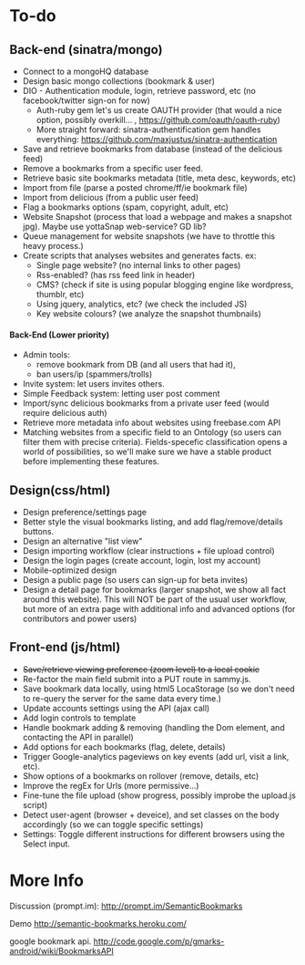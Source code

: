 



# To-do


## Back-end (sinatra/mongo)

* Connect to a mongoHQ database
* Design basic mongo collections (bookmark & user)
* DIO - Authentication module, login, retrieve password, etc (no facebook/twitter sign-on for now)
	* Auth-ruby gem let's us create OAUTH provider (that would a nice option, possibly overkill...
	, https://github.com/oauth/oauth-ruby)
	* More straight forward: sinatra-authentification gem handles everything: https://github.com/maxjustus/sinatra-authentication
* Save and retrieve bookmarks from database (instead of the delicious feed)
* Remove a bookmarks from a specific user feed.
* Retrieve basic site bookmarks metadata (title, meta desc, keywords, etc)
* Import from file (parse a posted chrome/ff/ie bookmark file)
* Import from delicious (from a public user feed)
* Flag a bookmarks options (spam, copyright, adult, etc)
* Website Snapshot (process that load a webpage and makes a snapshot jpg). Maybe use yottaSnap web-service? GD lib?
* Queue management for website snapshots (we have to throttle this heavy process.)
* Create scripts that analyses websites and generates facts. ex:
	* Single page website? (no internal links to other pages)
	* Rss-enabled? (has rss feed link in header)
	* CMS? (check if site is using popular blogging engine like wordpress, thumblr, etc)
	* Using jquery, analytics, etc? (we check the included JS)
	* Key website colours? (we analyze the snapshot thumbnails)

	
#### Back-End (Lower priority)

* Admin tools: 
	* remove bookmark from DB (and all users that had it), 
	* ban users/ip (spammers/trolls)
* Invite system: let users invites others.
* Simple Feedback system: letting user post comment
* Import/sync  delicious bookmarks from a private user feed (would require delicious auth)
* Retrieve more metadata info about websites using freebase.com API
* Matching websites from a specific field to an Ontology (so users can filter them with precise criteria). Fields-specefic classification opens a  world of possibilities, so we'll make sure we have a stable product before implementing these features.
	

## Design(css/html)
* Design preference/settings page
* Better style the visual bookmarks listing, and add flag/remove/details buttons.
* Design an alternative "list view"
* Design importing workflow (clear instructions + file upload control)
* Design the login pages (create account, login, lost my account)
* Mobile-optimized design
* Design a public page (so users can sign-up for beta invites)
* Design a detail page for bookmarks (larger snapshot, we show all fact around this website). This will NOT be part of the usual user workflow, but more of an extra page with additional info and advanced options (for contributors and power users)


## Front-end (js/html)
* <strike> Save/retrieve viewing preference (zoom level) to a local cookie</strike>
* Re-factor the main field submit into a PUT route in sammy.js.
* Save bookmark data locally, using html5 LocaStorage (so we don't need to re-query the server for the same data every time.)
* Update accounts settings using the API (ajax call)
* Add login controls to template
* Handle bookmark adding & removing (handling the Dom element, and contacting the API in parallel)
* Add options for each bookmarks (flag, delete, details)
* Trigger Google-analytics pageviews on key events (add url, visit a link, etc).
* Show options of a bookmarks on rollover (remove, details, etc)
* Improve the regEx for Urls (more permissive...)
* Fine-tune the file upload (show progress, possibly improbe the upload.js script)
* Detect user-agent (browser + deveice), and set classes on the body accordingly (so we can toggle specific settings)
* Settings: Toggle different instructions for different browsers using the Select input.






# More Info

Discussion (prompt.im):
http://prompt.im/SemanticBookmarks

Demo
http://semantic-bookmarks.heroku.com/


google bookmark api.
http://code.google.com/p/gmarks-android/wiki/BookmarksAPI




